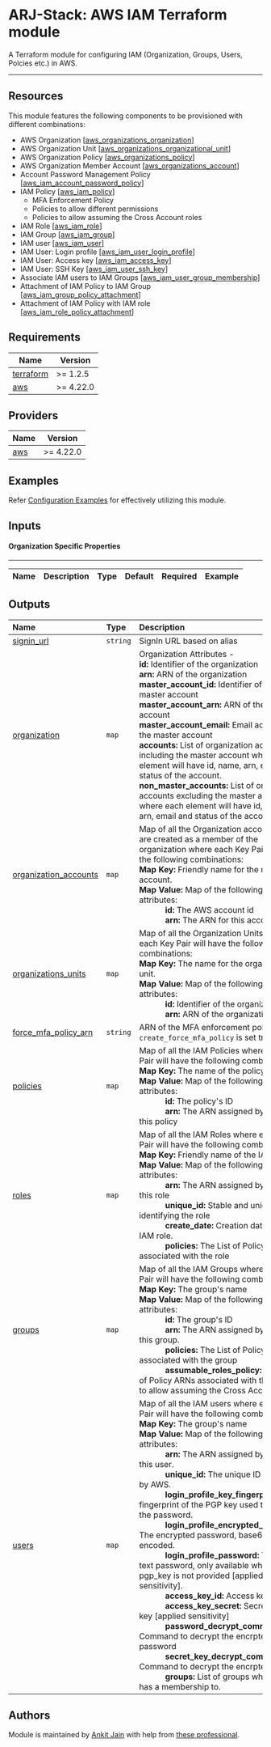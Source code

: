 # ARJ-Stack: AWS IAM Terraform module

A Terraform module for configuring IAM (Organization, Groups, Users, Polcies etc.) in AWS.

---
## Resources
This module features the following components to be provisioned with different combinations:

- AWS Organization [[aws_organizations_organization](https://registry.terraform.io/providers/hashicorp/aws/latest/docs/resources/organizations_organization)]
- AWS Organization Unit [[aws_organizations_organizational_unit](https://registry.terraform.io/providers/hashicorp/aws/latest/docs/resources/organizations_organizational_unit)]
- AWS Organization Policy [[aws_organizations_policy](https://registry.terraform.io/providers/hashicorp/aws/latest/docs/resources/organizations_policy)]
- AWS Organization Member Account [[aws_organizations_account](https://registry.terraform.io/providers/hashicorp/aws/latest/docs/resources/organizations_account)]
- Account Password Management Policy [[aws_iam_account_password_policy](https://registry.terraform.io/providers/hashicorp/aws/latest/docs/resources/iam_account_password_policy)]
- IAM Policy [[aws_iam_policy](https://registry.terraform.io/providers/hashicorp/aws/latest/docs/resources/iam_policy)]
    - MFA Enforcement Policy
    - Policies to allow different permissions
    - Policies to allow assuming the Cross Account roles
- IAM Role [[aws_iam_role](https://registry.terraform.io/providers/hashicorp/aws/latest/docs/resources/iam_role)]
- IAM Group [[aws_iam_group](https://registry.terraform.io/providers/hashicorp/aws/latest/docs/resources/iam_group)]
- IAM user [[aws_iam_user](https://registry.terraform.io/providers/hashicorp/aws/latest/docs/resources/iam_user)]
- IAM User: Login profile [[aws_iam_user_login_profile](https://registry.terraform.io/providers/hashicorp/aws/latest/docs/resources/iam_user_login_profile)]
- IAM User: Access key [[aws_iam_access_key](https://registry.terraform.io/providers/hashicorp/aws/latest/docs/resources/iam_access_key)]
- IAM User: SSH Key [[aws_iam_user_ssh_key](https://registry.terraform.io/providers/hashicorp/aws/latest/docs/resources/iam_user_ssh_key)]
- Associate IAM users to IAM Groups [[aws_iam_user_group_membership](https://registry.terraform.io/providers/hashicorp/aws/latest/docs/resources/iam_user_group_membership)]
- Attachment of IAM Policy to IAM Group [[aws_iam_group_policy_attachment](https://registry.terraform.io/providers/hashicorp/aws/latest/docs/resources/iam_group_policy_attachment)]
- Attachment of IAM Policy with IAM role [[aws_iam_role_policy_attachment](https://registry.terraform.io/providers/hashicorp/aws/latest/docs/resources/iam_role_policy_attachment)]


## Requirements

| Name | Version |
|------|---------|
| <a name="requirement_terraform"></a> [terraform](#requirement\_terraform) | >= 1.2.5 |
| <a name="requirement_aws"></a> [aws](#requirement\_aws) | >= 4.22.0 |

## Providers

| Name | Version |
|------|---------|
| <a name="provider_aws"></a> [aws](#provider\_aws) | >= 4.22.0 |

## Examples

Refer [Configuration Examples](https://github.com/arjstack/terraform-aws-examples/tree/main/aws-iam) for effectively utilizing this module.

## Inputs

#### Organization Specific Properties
---

| Name | Description | Type | Default | Required | Example|
|:------|:------|:------|:------|:------:|:------|

## Outputs
| Name | Type | Description |
|:------|:------|:------|
| <a name="signin_url"></a> [signin_url](#output\_signin\_url) | `string` | SignIn URL based on alias |
| <a name="organization"></a> [organization](#output\_organization) | `map` | Organization Attributes -<br><b>id:</b> Identifier of the organization<br><b>arn:</b> ARN of the organization<br><b>master_account_id:</b> Identifier of the master account<br><b>master_account_arn:</b> ARN of the master account<br><b>master_account_email:</b> Email address of the master account<br><b>accounts:</b> List of organization accounts including the master account where each element will have id, name, arn, email and status of the account. <br><b>non_master_accounts:</b> List of organization accounts excluding the master account  where each element will have id, name, arn, email and status of the account. |
| <a name="organizations_accounts"></a> [organization_accounts](#output\_organization\_accounts) | `map` | Map of all the Organization accounts that are created as a member of the organization where each Key Pair will have the following combinations:<br><b>Map Key:</b> Friendly name for the member account.<br><b>Map Value:</b> Map of the following Account attributes:<br><b>&nbsp;&nbsp;&nbsp;&nbsp;&nbsp;&nbsp;&nbsp;&nbsp;&nbsp;&nbsp;&nbsp;&nbsp;id:</b> The AWS account id<br><b>&nbsp;&nbsp;&nbsp;&nbsp;&nbsp;&nbsp;&nbsp;&nbsp;&nbsp;&nbsp;&nbsp;&nbsp;arn:</b> The ARN for this account |
| <a name="organizations_units"></a> [organizations_units](#output\_organizations\_units) | `map` | Map of all the Organization Units where each Key Pair will have the following combinations:<br><b>Map Key:</b> The name for the organizational unit.<br><b>Map Value:</b> Map of the following OU attributes:<br><b>&nbsp;&nbsp;&nbsp;&nbsp;&nbsp;&nbsp;&nbsp;&nbsp;&nbsp;&nbsp;&nbsp;&nbsp;id:</b> Identifier of the organization unit<br><b>&nbsp;&nbsp;&nbsp;&nbsp;&nbsp;&nbsp;&nbsp;&nbsp;&nbsp;&nbsp;&nbsp;&nbsp;arn:</b> ARN of the organizational unit |
| <a name="force_mfa_policy_arn"></a> [force_mfa_policy_arn](#output\_force_\mfa\_policy\_arn) | `string` | ARN of the MFA enforcement policy, only if `create_force_mfa_policy` is set true |
| <a name="policies"></a> [policies](#output\_policies) | `map` | Map of all the IAM Policies where each Key Pair will have the following combinations:<br><b>Map Key:</b> The name of the policy.<br><b>Map Value:</b> Map of the following Policy attributes:<br><b>&nbsp;&nbsp;&nbsp;&nbsp;&nbsp;&nbsp;&nbsp;&nbsp;&nbsp;&nbsp;&nbsp;&nbsp;id:</b> The policy's ID<br><b>&nbsp;&nbsp;&nbsp;&nbsp;&nbsp;&nbsp;&nbsp;&nbsp;&nbsp;&nbsp;&nbsp;&nbsp;arn:</b> The ARN assigned by AWS to this policy |
| <a name="roles"></a> [roles](#output\_roles) | `map` | Map of all the IAM Roles where each Key Pair will have the following combinations:<br><b>Map Key:</b> Friendly name of the IAM role<br><b>Map Value:</b> Map of the following Role attributes:<br><b>&nbsp;&nbsp;&nbsp;&nbsp;&nbsp;&nbsp;&nbsp;&nbsp;&nbsp;&nbsp;&nbsp;&nbsp;arn:</b> The ARN assigned by AWS to this role<br><b>&nbsp;&nbsp;&nbsp;&nbsp;&nbsp;&nbsp;&nbsp;&nbsp;&nbsp;&nbsp;&nbsp;&nbsp;unique_id:</b> Stable and unique string identifying the role<br><b>&nbsp;&nbsp;&nbsp;&nbsp;&nbsp;&nbsp;&nbsp;&nbsp;&nbsp;&nbsp;&nbsp;&nbsp;create_date:</b> Creation date of the IAM role.<br><b>&nbsp;&nbsp;&nbsp;&nbsp;&nbsp;&nbsp;&nbsp;&nbsp;&nbsp;&nbsp;&nbsp;&nbsp;policies:</b> The List of Policy ARNs associated with the role |
| <a name="groups"></a> [groups](#output\_groups) | `map` | Map of all the IAM Groups where each Key Pair will have the following combinations:<br><b>Map Key:</b> The group's name<br><b>Map Value:</b> Map of the following Group attributes:<br><b>&nbsp;&nbsp;&nbsp;&nbsp;&nbsp;&nbsp;&nbsp;&nbsp;&nbsp;&nbsp;&nbsp;&nbsp;id:</b> The group's ID<br><b>&nbsp;&nbsp;&nbsp;&nbsp;&nbsp;&nbsp;&nbsp;&nbsp;&nbsp;&nbsp;&nbsp;&nbsp;arn:</b> The ARN assigned by AWS for this group.<br><b>&nbsp;&nbsp;&nbsp;&nbsp;&nbsp;&nbsp;&nbsp;&nbsp;&nbsp;&nbsp;&nbsp;&nbsp;policies:</b> The List of Policy ARNs associated with the group<br><b>&nbsp;&nbsp;&nbsp;&nbsp;&nbsp;&nbsp;&nbsp;&nbsp;&nbsp;&nbsp;&nbsp;&nbsp;assumable_roles_policy:</b> The List of Policy ARNs associated with the group, to allow assuming the Cross Account role |
| <a name="users"></a> [users](#output\_users) | `map` | Map of all the IAM users where each Key Pair will have the following combinations:<br><b>Map Key:</b> The group's name<br><b>Map Value:</b> Map of the following User attributes:<br><b>&nbsp;&nbsp;&nbsp;&nbsp;&nbsp;&nbsp;&nbsp;&nbsp;&nbsp;&nbsp;&nbsp;&nbsp;arn:</b> The ARN assigned by AWS for this user.<br><b>&nbsp;&nbsp;&nbsp;&nbsp;&nbsp;&nbsp;&nbsp;&nbsp;&nbsp;&nbsp;&nbsp;&nbsp;unique_id:</b> The unique ID assigned by AWS.<br><b>&nbsp;&nbsp;&nbsp;&nbsp;&nbsp;&nbsp;&nbsp;&nbsp;&nbsp;&nbsp;&nbsp;&nbsp;login_profile_key_fingerprint:</b> The fingerprint of the PGP key used to encrypt the password.<br><b>&nbsp;&nbsp;&nbsp;&nbsp;&nbsp;&nbsp;&nbsp;&nbsp;&nbsp;&nbsp;&nbsp;&nbsp;login_profile_encrypted_password:</b> The encrypted password, base64 encoded.<br><b>&nbsp;&nbsp;&nbsp;&nbsp;&nbsp;&nbsp;&nbsp;&nbsp;&nbsp;&nbsp;&nbsp;&nbsp;login_profile_password:</b> The plain text password, only available when pgp_key is not provided [applied sensitivity].<br><b>&nbsp;&nbsp;&nbsp;&nbsp;&nbsp;&nbsp;&nbsp;&nbsp;&nbsp;&nbsp;&nbsp;&nbsp;access_key_id:</b> Access key ID<br><b>&nbsp;&nbsp;&nbsp;&nbsp;&nbsp;&nbsp;&nbsp;&nbsp;&nbsp;&nbsp;&nbsp;&nbsp;access_key_secret:</b> Secret access key [applied sensitivity]<br><b>&nbsp;&nbsp;&nbsp;&nbsp;&nbsp;&nbsp;&nbsp;&nbsp;&nbsp;&nbsp;&nbsp;&nbsp;password_decrypt_command:</b> Command to decrypt the encrpted password<br><b>&nbsp;&nbsp;&nbsp;&nbsp;&nbsp;&nbsp;&nbsp;&nbsp;&nbsp;&nbsp;&nbsp;&nbsp;secret_key_decrypt_command:</b> Command to decrypt the encrpted secret<br><b>&nbsp;&nbsp;&nbsp;&nbsp;&nbsp;&nbsp;&nbsp;&nbsp;&nbsp;&nbsp;&nbsp;&nbsp;groups:</b> List of groups which user has a membership to. |


## Authors

Module is maintained by [Ankit Jain](https://github.com/ankit-jn) with help from [these professional](https://github.com/arjstack/terraform-aws-iam/graphs/contributors).
